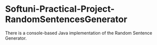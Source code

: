 # Softuni-Practical-Project-RandomSentencesGenerator
There is a console-based Java implementation of the Random Sentence Generator.
